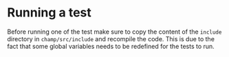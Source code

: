 # Running a test

Before running one of the test make sure to copy the content of the `include` directory in `champ/src/include` and recompile the code. This is due to the fact that some global variables needs to be redefined for the tests to run.